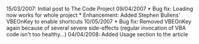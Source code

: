 15/03/2007: Initial post to The Code Project
09/04/2007
    * Bug fix: Loading now works for whole project
    * Enhancement: Added Stephen Bullens' VBEOnKey to enable shortcuts
10/05/2007
    * Bug fix: Removed VBEOnKey again because of several severe side-effects
      (regular invocation of VBA code isn't too healthy...)
04/04/2008: Added Usage section to the article
